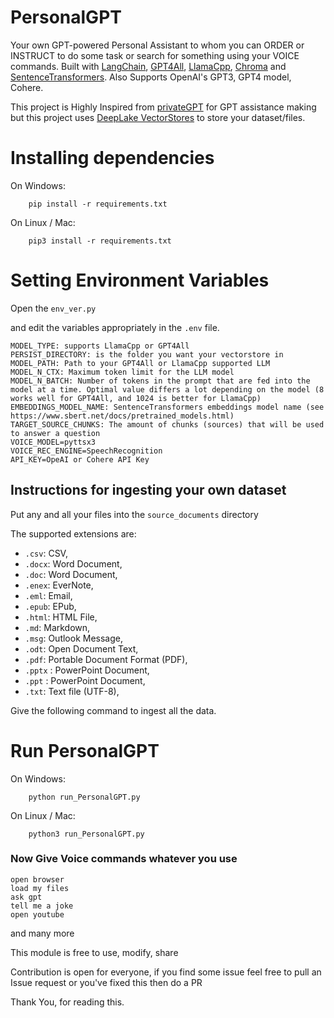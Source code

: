 # PersonalGPT
Your own GPT-powered Personal Assistant to whom you can ORDER or INSTRUCT to do some task or search for something using your VOICE commands.
Built with [LangChain](https://github.com/hwchase17/langchain), [GPT4All](https://github.com/nomic-ai/gpt4all), [LlamaCpp](https://github.com/ggerganov/llama.cpp), [Chroma](https://www.trychroma.com/) and [SentenceTransformers](https://www.sbert.net/).
Also Supports OpenAI's GPT3, GPT4 model, Cohere.

This project is Highly Inspired from [privateGPT](https://github.com/imartinez/privateGPT) for GPT assistance making but this project uses [DeepLake VectorStores](https://github.com/activeloopai/deeplake) to store your dataset/files.

# Installing dependencies

On Windows:
```shell
    pip install -r requirements.txt
```
On Linux / Mac:
```
    pip3 install -r requirements.txt
```
# Setting Environment Variables

Open the `env_ver.py`

and edit the variables appropriately in the `.env` file.

```
MODEL_TYPE: supports LlamaCpp or GPT4All
PERSIST_DIRECTORY: is the folder you want your vectorstore in
MODEL_PATH: Path to your GPT4All or LlamaCpp supported LLM
MODEL_N_CTX: Maximum token limit for the LLM model
MODEL_N_BATCH: Number of tokens in the prompt that are fed into the model at a time. Optimal value differs a lot depending on the model (8 works well for GPT4All, and 1024 is better for LlamaCpp)
EMBEDDINGS_MODEL_NAME: SentenceTransformers embeddings model name (see https://www.sbert.net/docs/pretrained_models.html)
TARGET_SOURCE_CHUNKS: The amount of chunks (sources) that will be used to answer a question
VOICE_MODEL=pyttsx3
VOICE_REC_ENGINE=SpeechRecognition
API_KEY=OpeAI or Cohere API Key
```

## Instructions for ingesting your own dataset

Put any and all your files into the `source_documents` directory

The supported extensions are:

   - `.csv`: CSV,
   - `.docx`: Word Document,
   - `.doc`: Word Document,
   - `.enex`: EverNote,
   - `.eml`: Email,
   - `.epub`: EPub,
   - `.html`: HTML File,
   - `.md`: Markdown,
   - `.msg`: Outlook Message,
   - `.odt`: Open Document Text,
   - `.pdf`: Portable Document Format (PDF),
   - `.pptx` : PowerPoint Document,
   - `.ppt` : PowerPoint Document,
   - `.txt`: Text file (UTF-8),

Give the following command to ingest all the data.

# Run PersonalGPT
On Windows:
```shell
    python run_PersonalGPT.py
```
On Linux / Mac:
```shell
    python3 run_PersonalGPT.py
```
### Now Give Voice commands whatever you use
```shell
open browser
load my files
ask gpt
tell me a joke
open youtube
```
and many more

This module is free to use, modify, share

Contribution is open for everyone, if you find some issue feel free to pull an Issue request or you've fixed this then do a PR

Thank You, for reading this.
